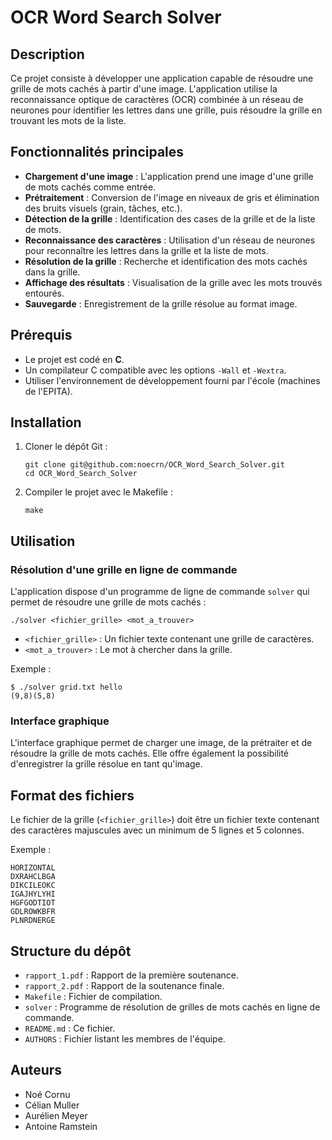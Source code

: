 # OCR Word Search Solver

## Description
Ce projet consiste à développer une application capable de résoudre une grille de mots cachés à partir d'une image. L'application utilise la reconnaissance optique de caractères (OCR) combinée à un réseau de neurones pour identifier les lettres dans une grille, puis résoudre la grille en trouvant les mots de la liste.

## Fonctionnalités principales
- **Chargement d'une image** : L'application prend une image d'une grille de mots cachés comme entrée.
- **Prétraitement** : Conversion de l'image en niveaux de gris et élimination des bruits visuels (grain, tâches, etc.).
- **Détection de la grille** : Identification des cases de la grille et de la liste de mots.
- **Reconnaissance des caractères** : Utilisation d'un réseau de neurones pour reconnaître les lettres dans la grille et la liste de mots.
- **Résolution de la grille** : Recherche et identification des mots cachés dans la grille.
- **Affichage des résultats** : Visualisation de la grille avec les mots trouvés entourés.
- **Sauvegarde** : Enregistrement de la grille résolue au format image.

## Prérequis
- Le projet est codé en **C**.
- Un compilateur C compatible avec les options `-Wall` et `-Wextra`.
- Utiliser l'environnement de développement fourni par l'école (machines de l'EPITA).

## Installation
1. Cloner le dépôt Git :
   ```
   git clone git@github.com:noecrn/OCR_Word_Search_Solver.git
   cd OCR_Word_Search_Solver
2. Compiler le projet avec le Makefile :
   ```
   make
## Utilisation
### Résolution d'une grille en ligne de commande
L'application dispose d'un programme de ligne de commande `solver` qui permet de résoudre une grille de mots cachés :
```
./solver <fichier_grille> <mot_a_trouver>
```
- `<fichier_grille>` : Un fichier texte contenant une grille de caractères.
- `<mot_a_trouver>` : Le mot à chercher dans la grille.

Exemple :
```
$ ./solver grid.txt hello
(9,8)(5,8)
```

### Interface graphique
L'interface graphique permet de charger une image, de la prétraiter et de résoudre la grille de mots cachés. Elle offre également la possibilité d'enregistrer la grille résolue en tant qu'image.

## Format des fichiers
Le fichier de la grille (`<fichier_grille>`) doit être un fichier texte contenant des caractères majuscules avec un minimum de 5 lignes et 5 colonnes.

Exemple :
```
HORIZONTAL
DXRAHCLBGA
DIKCILEOKC
IGAJHYLYHI
HGFGODTIOT
GDLROWKBFR
PLNRDNERGE
```

## Structure du dépôt
- `rapport_1.pdf` : Rapport de la première soutenance.
- `rapport_2.pdf` : Rapport de la soutenance finale.
- `Makefile` : Fichier de compilation.
- `solver` : Programme de résolution de grilles de mots cachés en ligne de commande.
- `README.md` : Ce fichier.
- `AUTHORS` : Fichier listant les membres de l'équipe.

## Auteurs
- Noé Cornu
- Célian Muller
- Aurélien Meyer
- Antoine Ramstein
